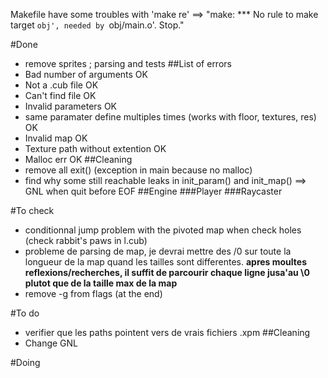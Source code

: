 Makefile have some troubles with 'make re'
==> "make: *** No rule to make target `obj', needed by `obj/main.o'.  Stop."



#Done
- remove sprites ; parsing and tests
##List of errors
- Bad number of arguments OK
- Not a .cub file OK
- Can't find file OK
- Invalid parameters OK
- same paramater define multiples times (works with floor, textures, res) OK
- Invalid map OK
- Texture path without extention OK
- Malloc err OK
##Cleaning
- remove all exit() (exception in main because no malloc)
- find why some still reachable leaks in init_param() and init_map() ==> GNL when quit before EOF
##Engine
###Player
###Raycaster



#To check
- conditionnal jump problem with the pivoted map when check holes (check rabbit's paws in l.cub)
- probleme de parsing de map, je devrai mettre des /0 sur toute la longueur de la map quand les tailles sont differentes. **apres moultes reflexions/recherches, il suffit de parcourir chaque ligne jusa'au \0 plutot que de la taille max de la map**
- remove -g from flags (at the end)

#To do
- verifier que les paths pointent vers de vrais fichiers .xpm
##Cleaning
- Change GNL

#Doing

